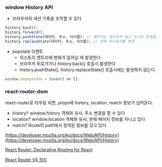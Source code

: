 ### window History API

-   브라우저의 세션 기록을 조작할 수 있다

```jsx
history.back();
history.forward();
history.pushState(데이터, 주소, 타이틀); // 페이지는 갱신되지 않고 주소만 변경됨, 데이터 함께 전달 가능
history.replaceState(데이터, 주소, 타이틀); // 현재 히스토리를 변경
```

-   popstate 이벤트
    -   히스토리 엔트리에 변화가 일어날 때 발생한다
    -   브라우저 뒤로가기나 history.back() 호출시 발생한다
    -   history.pushState(), history.replaceState() 호출시에는 발생하지 않는다

```jsx
window.onpopstate = (event) => {};
```

### react-router-dom

react-router로 라우팅 되면, props에 history, location, match 정보가 넘어온다.

-   history? window.history 객체와 유사, 주소 변경을 할 수 있다
-   location? window.location 객체와 유사, 현재 페이지 정보를 지니고 있다
-   match? Route의 path에서 정의된 정보를 갖고 있다

[https://developer.mozilla.org/ko/docs/Web/API/History](https://developer.mozilla.org/ko/docs/Web/API/History)

[React Router: Declarative Routing for React](https://reactrouter.com/web/api/history)

[React Router V4 정리](https://medium.com/@han7096/react-router-v4-%EC%A0%95%EB%A6%AC-e9931b63dcae)
